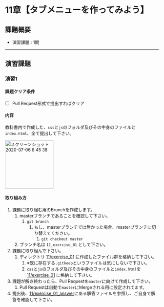 # 11章【タブメニューを作ってみよう】

## 課題概要
 - 演習課題 : 1問

---
## 演習課題
### 演習1
#### 課題クリア条件
- [ ] Pull Request形式で提出すればクリア


#### 内容
教科書内で作成した、`css`と`js`のフォルダ及びその中身のファイルと`index.html`、全て提出して下さい。

<img width="158" alt="スクリーンショット 2020-07-06 8 45 38" src="https://user-images.githubusercontent.com/55776672/86544813-18fc2000-bf65-11ea-87d4-39b39b12e845.png">

#### 取り組み方
1. 課題に取り組む用のBrunchを作成します。
   1. masterブランチであることを確認して下さい。
      1. `git branch`
         1. もし、masterブランチでは無かった場合、masterブランチに切り替えてください。
            1. `git checkout master`
   1. ブランチ名は `11_exercise_01` として下さい。
1. 課題に取り組んで下さい。
   1. ディレクトリ [11/exercise_01](./exercise_01) に作成したファイル群を格納して下さい。
      1. ※既に存在する`.gitkeep`というファイルは気にしないで下さい。
      1. `css`と`js`のフォルダ及びその中身のファイルと`index.html`を[11/exercise_01](./exercise_01) に格納して下さい。
1. 課題が解き終わったら、Pull Requestを`master`に向けて作成して下さい。
   1. Pull Requestは自動で`master`にMergeされる用に設定されてます。
1. 提出後、[11/exercise_01_answer](./exercise_01_answer)にある解答ファイルを参照し、ご自身で解答を確認して下さい。
